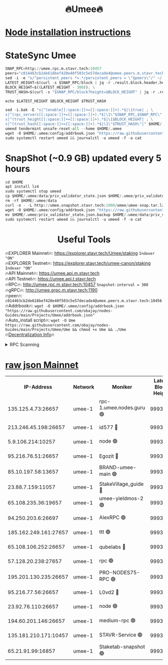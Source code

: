 <h1 align="center"> 🔥Umee🔥</h1>


[Node installation instructions](https://github.com/obajay/nodes-Guides/tree/main/Projects/Umee)
=
# StateSync Umee
```python
SNAP_RPC=http://umee.rpc.m.stavr.tech:10457
peers="c014463cb2de618bef420e40f503c5e57decade4@umee.peers.m.stavr.tech:10456"
sed -i -e "s/^persistent_peers *=.*/persistent_peers = \"$peers\"/" ~/.umee/config/config.toml
LATEST_HEIGHT=$(curl -s $SNAP_RPC/block | jq -r .result.block.header.height); \
BLOCK_HEIGHT=$((LATEST_HEIGHT - 300)); \
TRUST_HASH=$(curl -s "$SNAP_RPC/block?height=$BLOCK_HEIGHT" | jq -r .result.block_id.hash)

echo $LATEST_HEIGHT $BLOCK_HEIGHT $TRUST_HASH

sed -i.bak -E "s|^(enable[[:space:]]+=[[:space:]]+).*$|\1true| ; \
s|^(rpc_servers[[:space:]]+=[[:space:]]+).*$|\1\"$SNAP_RPC,$SNAP_RPC\"| ; \
s|^(trust_height[[:space:]]+=[[:space:]]+).*$|\1$BLOCK_HEIGHT| ; \
s|^(trust_hash[[:space:]]+=[[:space:]]+).*$|\1\"$TRUST_HASH\"|" $HOME/.umee/config/config.toml
umeed tendermint unsafe-reset-all --home $HOME/.umee
wget -O $HOME/.umee/config/addrbook.json "https://raw.githubusercontent.com/obajay/nodes-Guides/main/Projects/Umee/addrbook.json"
sudo systemctl restart umeed && journalctl -u umeed -f -o cat
```
# SnapShot (~0.9 GB) updated every 5 hours
```python
cd $HOME
apt install lz4
sudo systemctl stop umeed
cp $HOME/.umee/data/priv_validator_state.json $HOME/.umee/priv_validator_state.json.backup
rm -rf $HOME/.umee/data
curl -o - -L http://umee.snapshot.stavr.tech:1000/umee/umee-snap.tar.lz4 | lz4 -c -d - | tar -x -C $HOME/.umee --strip-components 2
wget -O $HOME/.umee/config/addrbook.json "https://raw.githubusercontent.com/obajay/nodes-Guides/main/Projects/Umee/addrbook.json"
mv $HOME/.umee/priv_validator_state.json.backup $HOME/.umee/data/priv_validator_state.json
sudo systemctl restart umeed && journalctl -u umeed -f -o cat
```
 <h1 align="center"> Useful Tools</h1>

🔥EXPLORER Mainnet🔥:      https://explorer.stavr.tech/Umee/staking             `Indexer "ON"` \
🔥EXPLORER Testnet🔥:        https://explorer.stavr.tech/umee-canon/staking      `Indexer "ON"` \
🔥API Mainnet🔥:                   https://umee.api.m.stavr.tech \
🔥API Testnet🔥:                     https://umee.api.t.stavr.tech \
🔥RPC🔥:                                   http://umee.rpc.m.stavr.tech:10457                     `Snapshot-interval = 300` \
🔥gRPC🔥:                              http://umee.grpc.m.stavr.tech:1190 \
🔥peer🔥:                     `c014463cb2de618bef420e40f503c5e57decade4@umee.peers.m.stavr.tech:10456` \
🔥Addrbook🔥:    ```wget -O $HOME/.umee/config/addrbook.json "https://raw.githubusercontent.com/obajay/nodes-Guides/main/Projects/Umee/addrbook.json"``` \
🔥Auto_install script🔥: ```wget -O Ume https://raw.githubusercontent.com/obajay/nodes-Guides/main/Projects/Umee/Ume && chmod +x Ume && ./Ume``` \
🔥[Decentralization Info](https://github.com/obajay/StateSync-snapshots/tree/main/Projects/Umee/Decentralization)🔥

<details>
<summary>RPC Scanning</summary>

<h2 align="center"> We scan nodes in real time every 4 hours. And we provide the final result of RPC endpoints.
We cannot influence the operation of these nodes in any way. </h2>


```python
If Voting Power is higher than 0 --> then the Node is a validator of the network and may be subject to attack and be a potential threat to the chain.
```
```python
We marked such validators with a red symbol
```

</details>

[raw json Mainnet](https://rpc-check.umeem.stavr.tech/umeem/rpc-umeem-result.json)
=



<table><tr><th>IP-Address</th><th>Network</th><th>Moniker</th><th>Latest Block Height</th><th>Earliest Block Height</th><th>Catching Up</th><th>Tx Index</th><th>Voting Power</th><th>Scan Time</th></tr><tr><td>135.125.4.73:26657</td><td>umee-1</td><td>rpc-1.umee.nodes.guru 🟢</td><td>9993648</td><td>5167386</td><td>False</td><td>on</td><td>0</td><td>2024-01-05T01:29:04.167838732UTC</td></tr><tr><td>213.246.45.198:26657</td><td>umee-1</td><td>id577 🔴</td><td>9993633</td><td>7100001</td><td>False</td><td>on</td><td>35105477</td><td>2024-01-05T01:27:37.285330671UTC</td></tr><tr><td>5.9.106.214:10257</td><td>umee-1</td><td>node 🟢</td><td>9993644</td><td>7942001</td><td>False</td><td>on</td><td>0</td><td>2024-01-05T01:28:38.600574771UTC</td></tr><tr><td>95.216.76.51:26657</td><td>umee-1</td><td>Egozit 🔴</td><td>9993648</td><td>8262001</td><td>False</td><td>off</td><td>38168343</td><td>2024-01-05T01:29:03.856328503UTC</td></tr><tr><td>85.10.197.58:13657</td><td>umee-1</td><td>BRAND-umee-main 🟢</td><td>9993637</td><td>8427832</td><td>False</td><td>on</td><td>0</td><td>2024-01-05T01:27:56.857704397UTC</td></tr><tr><td>23.88.7.159:11057</td><td>umee-1</td><td>StakeVillage_guide 🔴</td><td>9993642</td><td>9137726</td><td>False</td><td>on</td><td>1453642</td><td>2024-01-05T01:28:30.886772201UTC</td></tr><tr><td>65.108.235.36:19657</td><td>umee-1</td><td>umee-yieldmos-2 🟢</td><td>9993626</td><td>9575548</td><td>False</td><td>on</td><td>0</td><td>2024-01-05T01:26:51.841040339UTC</td></tr><tr><td>94.250.203.6:26697</td><td>umee-1</td><td>AlexRPC 🟢</td><td>9993636</td><td>9722001</td><td>False</td><td>on</td><td>0</td><td>2024-01-05T01:27:52.499653759UTC</td></tr><tr><td>185.162.249.161:27657</td><td>umee-1</td><td>ttt 🟢</td><td>9993642</td><td>9733423</td><td>False</td><td>on</td><td>0</td><td>2024-01-05T01:28:26.522005013UTC</td></tr><tr><td>65.108.106.252:26657</td><td>umee-1</td><td>qubelabs 🔴</td><td>9993477</td><td>9761001</td><td>False</td><td>on</td><td>36648143</td><td>2024-01-05T01:27:57.208034398UTC</td></tr><tr><td>57.128.20.238:27657</td><td>umee-1</td><td>rpc 🟢</td><td>9993645</td><td>9880933</td><td>False</td><td>on</td><td>0</td><td>2024-01-05T01:28:47.135979723UTC</td></tr><tr><td>195.201.130.235:26657</td><td>umee-1</td><td>PRO-NODES75-RPC 🟢</td><td>9993643</td><td>9893643</td><td>False</td><td>on</td><td>0</td><td>2024-01-05T01:28:35.260529787UTC</td></tr><tr><td>95.216.77.56:26657</td><td>umee-1</td><td>L0vd2 🔴</td><td>9993651</td><td>9893651</td><td>False</td><td>off</td><td>37306080</td><td>2024-01-05T01:29:21.385293326UTC</td></tr><tr><td>23.92.76.110:26657</td><td>umee-1</td><td>node 🟢</td><td>9993654</td><td>9953901</td><td>False</td><td>on</td><td>0</td><td>2024-01-05T01:29:42.782674068UTC</td></tr><tr><td>194.60.201.146:26657</td><td>umee-1</td><td>medium-rpc 🟢</td><td>9993635</td><td>9984137</td><td>False</td><td>on</td><td>0</td><td>2024-01-05T01:27:45.845649488UTC</td></tr><tr><td>135.181.210.171:10457</td><td>umee-1</td><td>STAVR-Service 🟢</td><td>9993649</td><td>9988001</td><td>False</td><td>on</td><td>0</td><td>2024-01-05T01:29:10.757600839UTC</td></tr><tr><td>65.21.91.99:16857</td><td>umee-1</td><td>Staketab-snapshot 🟢</td><td>9993639</td><td>9992001</td><td>False</td><td>off</td><td>0</td><td>2024-01-05T01:28:07.815707676UTC</td></tr></table>
